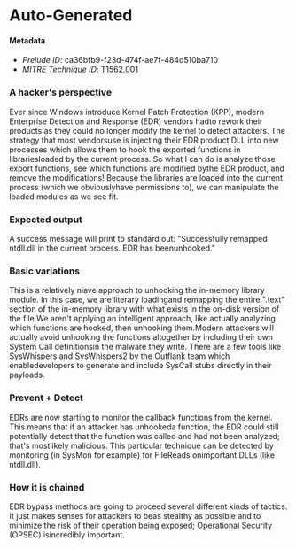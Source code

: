 
# Auto-Generated

#### Metadata

- *Prelude ID*: ca36bfb9-f23d-474f-ae7f-484d510ba710
- *MITRE Technique ID*: [T1562.001](https://attack.mitre.org/techniques/T1562/001/)

### A hacker's perspective

Ever since Windows introduce Kernel Patch Protection (KPP), modern Enterprise Detection and Response (EDR) vendors hadto rework their products as they could no longer modify the kernel to detect attackers. The strategy that most vendorsuse is injecting their EDR product DLL into new processes which allows them to hook the exported functions in librariesloaded by the current process. So what I can do is analyze those export functions, see which functions are modified bythe EDR product, and remove the modifications! Because the libraries are loaded into the current process (which we obviouslyhave permissions to), we can manipulate the loaded modules as we see fit.

### Expected output

A success message will print to standard out: "Successfully remapped ntdll.dll in the current process. EDR has beenunhooked."

### Basic variations

This is a relatively niave approach to unhooking the in-memory library module. In this case, we are literary loadingand remapping the entire ".text" section of the in-memory library with what exists in the on-disk version of the file.We aren't applying an intelligent approach, like actually analyzing which functions are hooked, then unhooking them.Modern attackers will actually avoid unhooking the functions altogether by including their own System Call definitionsin the malware they write. There are a few tools like SysWhispers and SysWhispers2 by the Outflank team which enabledevelopers to generate and include SysCall stubs directly in their payloads.

### Prevent + Detect

EDRs are now starting to monitor the callback functions from the kernel. This means that if an attacker has unhookeda function, the EDR could still potentially detect that the function was called and had not been analyzed; that's mostlikely malicious. This particular technique can be detected by monitoring (in SysMon for example) for FileReads onimportant DLLs (like ntdll.dll).

### How it is chained

EDR bypass methods are going to proceed several different kinds of tactics. It just makes senses for attackers to beas stealthy as possible and to minimize the risk of their operation being exposed; Operational Security (OPSEC) isincredibly important.
